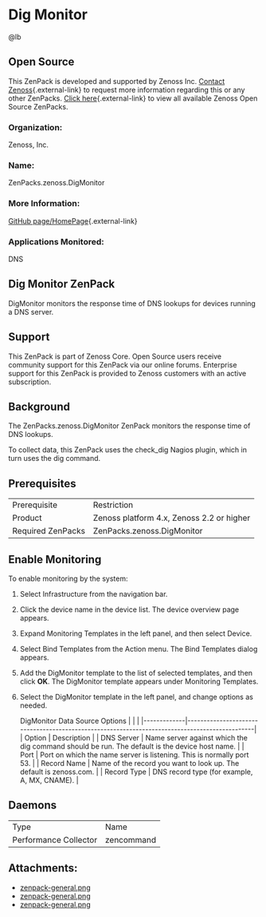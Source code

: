 # Dig Monitor

@lb[](img/zenpack-zenpack-general.png)

## Open Source

This ZenPack is developed and supported by Zenoss Inc. [Contact Zenoss](https://tryit.zenoss.com/zenpack-contact/){.external-link} to
request more information regarding this or any other ZenPacks. [Click here](https://zenoss.com/product/zenpacks?f%5B0%5D=im_field_zenpack_category:1091){.external-link}
to view all available Zenoss Open Source ZenPacks.

### Organization:

Zenoss, Inc.

### Name:

ZenPacks.zenoss.DigMonitor

### More Information:

[GitHub page/HomePage](http://community.zenoss.org/docs/DOC-3393){.external-link}

### Applications Monitored:

DNS

## Dig Monitor ZenPack

DigMonitor monitors the response time of DNS lookups for devices running
a DNS server.

## Support

This ZenPack is part of Zenoss Core. Open Source users receive community
support for this ZenPack via our online forums. Enterprise support for
this ZenPack is provided to Zenoss customers with an active
subscription.

## Background

The ZenPacks.zenoss.DigMonitor ZenPack monitors the response time of DNS
lookups.

To collect data, this ZenPack uses the check_dig Nagios plugin, which in
turn uses the dig command.

## Prerequisites

|                   |                                           |
|-------------------|-------------------------------------------|
| Prerequisite      | Restriction                               |
| Product           | Zenoss platform 4.x, Zenoss 2.2 or higher |
| Required ZenPacks | ZenPacks.zenoss.DigMonitor                |

## Enable Monitoring

To enable monitoring by the system:

1.  Select Infrastructure from the navigation bar.
2.  Click the device name in the device list. The device overview page
    appears.
3.  Expand Monitoring Templates in the left panel, and then select
    Device.
4.  Select Bind Templates from the Action menu. The Bind Templates
    dialog appears.
5.  Add the DigMonitor template to the list of selected templates, and
    then click **OK**. The DigMonitor template appears under Monitoring
    Templates.
6.  Select the DigMonitor template in the left panel, and change options
    as needed.

    DigMonitor Data Source Options
    |             |                                                                                               |
    |-------------|-----------------------------------------------------------------------------------------------|
    | Option      | Description                                                                                   |
    | DNS Server  | Name server against which the dig command should be run. The default is the device host name. |
    | Port        | Port on which the name server is listening. This is normally port 53.                         |
    | Record Name | Name of the record you want to look up. The default is zenoss.com.                            |
    | Record Type | DNS record type (for example, A, MX, CNAME).                                                  |

## Daemons

|                       |            |
|-----------------------|------------|
| Type                  | Name       |
| Performance Collector | zencommand |

## Attachments:

-   [zenpack-general.png](img/zenpack-zenpack-general.png)
-   [zenpack-general.png](img/zenpack-zenpack-general.png)
-   [zenpack-general.png](img/zenpack-zenpack-general.png)

